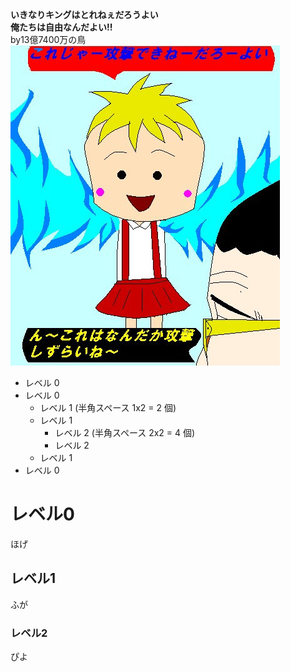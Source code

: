 **いきなりキングはとれねぇだろうよい**  
**俺たちは自由なんだよい!!**  
by13億7400万の鳥  
![俺たちは自由なんだよい!!](./hoge.png)  
- レベル 0
- レベル 0
  - レベル 1 (半角スペース 1x2 = 2 個)
  - レベル 1
    - レベル 2 (半角スペース 2x2 = 4 個)
    - レベル 2
  - レベル 1
- レベル 0

# レベル0

ほげ

## レベル1

ふが

### レベル2

ぴよ
